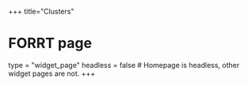 +++
title="Clusters"
# FORRT page
type = "widget_page"
headless = false  # Homepage is headless, other widget pages are not.
+++
